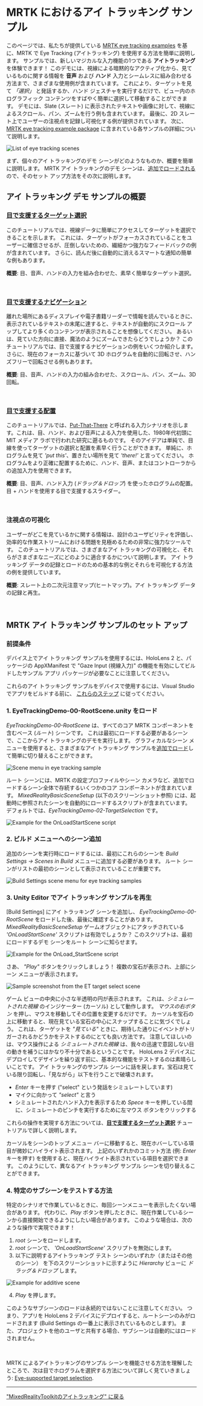 # MRTK におけるアイ トラッキング サンプル
このページでは、私たちが提供している [MRTK eye tracking examples](https://github.com/Microsoft/MixedRealityToolkit-Unity/tree/mrtk_release/Assets/MixedRealityToolkit.Examples/Demos/EyeTracking) を基に、MRTK で Eye Tracking (アイトラッキング) を使用する方法を簡単に説明します。
サンプルでは、新しいマジカルな入力機能の1つである **アイトラッキング** を体験できます！
このデモには、視線による暗黙的なアクティブ化から、見ているものに関する情報を **音声** および **ハンド** 入力とシームレスに組み合わせる方法まで、さまざまな使用例が含まれています。 
これにより、ターゲットを見て _「選択」_ と発話するか、ハンド ジェスチャを実行するだけで、ビュー内のホログラフィック コンテンツをすばやく簡単に選択して移動することができます。 
デモには、Slate (スレート) に表示されたテキストや画像に対して、視線によるスクロール、パン、ズームを行う例も含まれています。 
最後に、2D スレート上でユーザーの注視点を記録し可視化する例が提供されています。
次に、[MRTK eye tracking example package](https://github.com/Microsoft/MixedRealityToolkit-Unity/tree/mrtk_release/Assets/MixedRealityToolkit.Examples/Demos/EyeTracking) に含まれている各サンプルの詳細について説明します。

![List of eye tracking scenes](../../Documentation/Images/EyeTracking/mrtk_et_list_et_scenes.jpg)

まず、個々のアイ トラッキングのデモ シーンがどのようなものか、概要を簡単に説明します。
MRTK アイ トラッキングのデモ シーンは、[追加でロードされる](https://docs.unity3d.com/ScriptReference/SceneManagement.LoadSceneMode.Additive.html)ので、そのセット アップ方法をその次に説明します。

## アイ トラッキング デモ サンプルの概要

### [**目で支援するターゲット選択**](EyeTracking_TargetSelection.md)

このチュートリアルでは、視線データに簡単にアクセスしてターゲットを選択できることを示します。 
これには、ターゲットがフォーカスされていることをユーザーに確信させるが、圧倒しないための、繊細かつ強力なフィードバックの例が含まれています。
さらに、読んだ後に自動的に消えるスマートな通知の簡単な例もあります。

**概要**: 目、音声、ハンドの入力を組み合わせた、素早く簡単なターゲット選択。

<br>


### [**目で支援するナビゲーション**](EyeTracking_Navigation.md)

離れた場所にあるディスプレイや電子書籍リーダーで情報を読んでいるときに、表示されているテキストの末尾に達すると、テキストが自動的にスクロール アップしてより多くのコンテンツが表示されることを想像してください。 
あるいは、見ていた方向に直接、魔法のようにズームできたらどうでしょうか？
このチュートリアルでは、目で支援するナビゲーションの例をいくつか紹介します。
さらに、現在のフォーカスに基づいて 3D ホログラムを自動的に回転させ、ハンズフリーで回転させる例もあります。 

**概要**: 目、音声、ハンドの入力の組み合わせた、スクロール、パン、ズーム、3D 回転。

<br>


### [**目で支援する配置**](EyeTracking_Positioning.md)

このチュートリアルでは、[Put-That-There](https://youtu.be/CbIn8p4_4CQ) と呼ばれる入力シナリオを示します。これは、目、ハンド、および音声による入力を使用した、1980年代初頭に MIT メディア ラボで行われた研究に遡るものです。
そのアイデアは単純で、目線を使ってターゲットの選択と配置を素早く行うことができます。 
単純に、ホログラムを見て _'put this'_、置きたい場所を見て _'there!'_ と言ってください。 
ホログラムをより正確に配置するために、ハンド、音声、またはコントローラからの追加入力を使用できます。 

**概要**: 目、音声、ハンド入力 (*ドラッグ＆ドロップ*) を使ったホログラムの配置。目 + ハンドを使用する目で支援するスライダー。 

<br>


### **注視点の可視化**

ユーザーがどこを見ているかに関する情報は、設計のユーザビリティを評価し、効率的な作業ストリームにおける問題を見極めるための非常に強力なツールです。 
このチュートリアルでは、さまざまなアイ トラッキングの可視化と、それらがさまざまなニーズにどのように適合するかについて説明します。 
アイ トラッキング データの記録とロードのための基本的な例とそれらを可視化する方法の例を提供しています。 

**概要**: スレート上の二次元注意マップ(ヒートマップ)。アイ トラッキング データの記録と再生。

<br>


## MRTK アイ トラッキング サンプルのセット アップ

### 前提条件

デバイス上でアイ トラッキング サンプルを使用するには、HoloLens 2 と、パッケージの AppXManifest で "Gaze Input (視線入力)" の機能を有効にしてビルドしたサンプル アプリ パッケージが必要なことに注意してください。

これらのアイ トラッキング サンプルをデバイスで使用するには、Visual Studio でアプリをビルドする前に、 [これらのステップ](EyeTracking_BasicSetup.md#testing-your-unity-app-on-a-hololens-2) に従ってください。

### 1. EyeTrackingDemo-00-RootScene.unity をロード
*EyeTrackingDemo-00-RootScene* は、すべてのコア MRTK コンポーネントを含むベース (_ルート_) シーンです。
これは最初にロードする必要があるシーンで、ここからアイ トラッキングのデモを実行します。 
グラフィカルなシーン メニューを使用すると、さまざまなアイ トラッキング サンプルを[追加でロード](https://docs.unity3d.com/ScriptReference/SceneManagement.LoadSceneMode.Additive.html)して簡単に切り替えることができます。

![Scene menu in eye tracking sample](../../Documentation/Images/EyeTracking/mrtk_et_scenemenu.jpg)

ルート シーンには、MRTK の設定プロファイルやシーン カメラなど、追加でロードするシーン全体で存続するいくつかのコア コンポーネントが含まれています。 
_MixedRealityBasicSceneSetup_ (以下のスクリーンショット参照) には、起動時に参照されたシーンを自動的にロードするスクリプトが含まれています。 
デフォルトでは、_EyeTrackingDemo-02-TargetSelection_ です。

![Example for the OnLoadStartScene script](../../Documentation/Images/EyeTracking/mrtk_et_onloadstartscene.jpg)


### 2. ビルド メニューへのシーン追加
追加のシーンを実行時にロードするには、最初にこれらのシーンを  _Build Settings -> Scenes in Build_ メニューに追加する必要があります。
ルート シーンがリストの最初のシーンとして表示されていることが重要です。

![Build Settings scene menu for eye tracking samples](../../Documentation/Images/EyeTracking/mrtk_et_build_settings.jpg)


### 3. Unity Editor でアイ トラッキング サンプルを再生
[Build Settings] にアイ トラッキング シーンを追加し、 _EyeTrackingDemo-00-RootScene_ をロードした後、最後に確認することがあります。_MixedRealityBasicSceneSetup_ ゲームオブジェクトにアタッチされている _'OnLoadStartScene'_ スクリプトは有効でしょうか？ このスクリプトは、最初にロードするデモ シーンをルート シーンに知らせます。

![Example for the OnLoad_StartScene script](../../Documentation/Images/EyeTracking/mrtk_et_onloadstartscene.jpg)

さあ、 _"Play"_ ボタンをクリックしましょう！
複数の宝石が表示され、上部にシーン メニューが表示されます。

![Sample screenshot from the ET target select scene](../../Documentation/Images/EyeTracking/mrtk_et_targetselect.png)

ゲーム ビューの中央に小さな半透明の円が表示されます。 
これは、_シミュレートされた視線_ のインジケーター (カーソル) として動作します。
_マウスの右ボタン_ を押し、マウスを移動してその位置を変更するだけです。 
カーソルを宝石の上に移動すると、現在見ている宝石の中心にスナップすることに気づくでしょう。 
これは、ターゲットを _"見ている"_ ときに、期待した通りにイベントがトリガーされるかどうかをテストするのにとても良い方法です。 
注意してほしいのは、マウス操作による _シミュレートされた視線_ は、我々の迅速で意図しない目の動きを補うにはかなり不十分であるということです。 
HoloLens 2 デバイスにデプロイしてデザインを繰り返す前に、基本的な機能をテストするのは素晴らしいことです。
アイ トラッキングのサンプル シーンに話を戻します。宝石は見ている限り回転し、「見ながら」以下を行うことで破壊されます。
- _Enter_ キーを押す ("select" という発話をシミュレートしています)
- マイクに向かって _"select"_ と言う
- シミュレートされたハンド入力を表示するため _Spece_ キーを押している間に、シミュレートのピンチを実行するために左マウス ボタンをクリックする

これらの操作を実現する方法については、[**目で支援するターゲット選択**](EyeTracking_TargetSelection.md) チュートリアルで詳しく説明します。

カーソルをシーンのトップ メニュー バーに移動すると、現在ホバーしている項目が微妙にハイライト表示されます。 
上記のいずれかのコミット方法 (例: _Enter_ キーを押す) を使用すると、現在ハイライト表示されている項目を選択できます。
このようにして、異なるアイ トラッキング サンプル シーンを切り替えることができます。

### 4. 特定のサブシーンをテストする方法
特定のシナリオで作業しているときに、毎回シーンメニューを表示したくない場合があります。
代わりに、_Play_ ボタンを押したときに、現在作業しているシーンから直接開始できるようにしたい場合があります。 
このような場合は、次のような操作で実現できます！
1.  _root_ シーンをロードします。
2.  _root_ シーンで、 _'OnLoadStartScene'_ スクリプトを無効にします。 
3. 以下に説明するアイトラッキング テスト シーンのいずれか（またはその他のシーン） を下のスクリーンショットに示すように _Hierarchy_ ビューに _ドラッグ＆ドロップ_ します。

![Example for additive scene](../../Documentation/Images/EyeTracking/mrtk_et_additivescene.jpg)

4.  _Play_ を押します。

このようなサブシーンのロードは永続的ではないことに注意してください。
つまり、アプリを HoloLens 2 デバイスにデプロイすると、ルートシーンのみがロードされます (Build Settings の一番上に表示されているものとします)。 
また、プロジェクトを他のユーザと共有する場合、サブシーンは自動的にはロードされません。 

<br>

MRTK によるアイトラッキングのサンプル シーンを機能させる方法を理解したところで、次は目でホログラムを選択する方法について詳しく見ていきましょう: [Eye-supported target selection](EyeTracking_TargetSelection.md).

---
["MixedRealityToolkitのアイトラッキング" に戻る](EyeTracking_Main.md)
